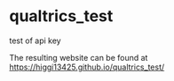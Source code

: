 # qualtrics_test
test of api key

The resulting website can be found at https://higgi13425.github.io/qualtrics_test/ 